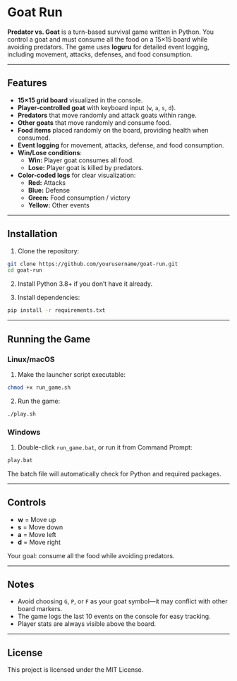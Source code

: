 
# Goat Run

**Predator vs. Goat** is a turn-based survival game written in Python. You control a goat and must consume all the food on a 15×15 board while avoiding predators. The game uses **loguru** for detailed event logging, including movement, attacks, defenses, and food consumption.

---

## Features

- **15×15 grid board** visualized in the console.
- **Player-controlled goat** with keyboard input (`w`, `a`, `s`, `d`).
- **Predators** that move randomly and attack goats within range.
- **Other goats** that move randomly and consume food.
- **Food items** placed randomly on the board, providing health when consumed.
- **Event logging** for movement, attacks, defense, and food consumption.
- **Win/Lose conditions**:
  - **Win:** Player goat consumes all food.
  - **Lose:** Player goat is killed by predators.
- **Color-coded logs** for clear visualization:
  - **Red:** Attacks
  - **Blue:** Defense
  - **Green:** Food consumption / victory
  - **Yellow:** Other events

---

## Installation

1. Clone the repository:

```bash
git clone https://github.com/yourusername/goat-run.git
cd goat-run
````

2. Install Python 3.8+ if you don’t have it already.

3. Install dependencies:

```bash
pip install -r requirements.txt
```

---

## Running the Game

### Linux/macOS

1. Make the launcher script executable:

```bash
chmod +x run_game.sh
```

2. Run the game:

```bash
./play.sh
```

### Windows

1. Double-click `run_game.bat`, or run it from Command Prompt:

```bat
play.bat
```

The batch file will automatically check for Python and required packages.

---

## Controls

* **w** = Move up
* **s** = Move down
* **a** = Move left
* **d** = Move right

Your goal: consume all the food while avoiding predators.

---

## Notes

* Avoid choosing `G`, `P`, or `F` as your goat symbol—it may conflict with other board markers.
* The game logs the last 10 events on the console for easy tracking.
* Player stats are always visible above the board.

---

## License

This project is licensed under the MIT License.

```
